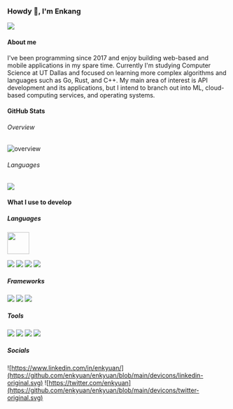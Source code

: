 ### Howdy 👋, I'm Enkang

![](https://komarev.com/ghpvc/?username=enkyuan&color=blueviolet)

#### About me

I've been programming since 2017 and enjoy building web-based and mobile applications in my spare time. Currently I'm studying Computer Science at UT Dallas and focused on learning more complex algorithms and languages such as Go, Rust, and C++. My main area of interest is API development and its applications, but I intend to branch out into ML, cloud-based computing services, and operating systems.

#### GitHub Stats 

###### Overview

![overview](https://github.com/enkyuan/enkyuan/blob/main/github_stats/generated/overview.svg#gh-dark-mode-only)

###### Languages

![](https://github.com/enkyuan/enkyuan/blob/main/github_stats/generated/languages.svg#gh-dark-mode-only)

#### What I use to develop

##### Languages

<img src="https://github.com/enkyuan/enkyuan/blob/main/devicons/java-original.svg" width="50">

![](https://github.com/enkyuan/enkyuan/blob/main/devicons/java-original.svg) ![](https://github.com/enkyuan/enkyuan/blob/main/devicons/python-original.svg)  ![](https://github.com/enkyuan/enkyuan/blob/main/devicons/nodejs-original.svg)  ![](https://github.com/enkyuan/enkyuan/blob/main/devicons/dart-original.svg)

##### Frameworks

![](https://github.com/enkyuan/enkyuan/blob/main/devicons/flask-original.svg)  ![](https://github.com/enkyuan/enkyuan/blob/main/devicons/flutter-original.svg)  ![](https://github.com/enkyuan/enkyuan/blob/main/devicons/react-original.svg)

##### Tools

![](https://github.com/enkyuan/enkyuan/blob/main/devicons/androidstudio-original.svg)  ![](https://github.com/enkyuan/enkyuan/blob/main/devicons/figma-original.svg)  ![](https://github.com/enkyuan/enkyuan/blob/main/devicons/firebase-plain.svg)  ![](https://github.com/enkyuan/enkyuan/blob/main/devicons/googlecloud-original.svg)  

##### Socials

![https://www.linkedin.com/in/enkyuan/](https://github.com/enkyuan/enkyuan/blob/main/devicons/linkedin-original.svg) ![https://twitter.com/enkyuan](https://github.com/enkyuan/enkyuan/blob/main/devicons/twitter-original.svg)
